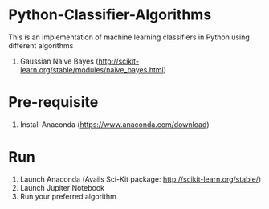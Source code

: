 # Python-Classifier-Algorithms
This is an implementation of machine learning classifiers in Python using different algorithms
1. Gaussian Naive Bayes (http://scikit-learn.org/stable/modules/naive_bayes.html)

# Pre-requisite
1. Install Anaconda (https://www.anaconda.com/download)

# Run
1. Launch Anaconda (Avails Sci-Kit package: http://scikit-learn.org/stable/)
2. Launch Jupiter Notebook
3. Run your preferred algorithm

